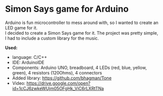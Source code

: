# Simon Says game for Arduino
Arduino is fun microcontroller to mess around with, so I wanted to create an LED game for it. <br/>
I decided to create a Simon Says game for it. The project was pretty simple, I had to include a custom library for the music.<br/>

<b>Used:</b>
- language: C/C++
- IDE: ArduinoIDE
- Components: Arduino UNO, breadboard, 4 LEDs (red, blue, yellow, green), 4 resistors (120Ohms), 4 connectors
- Added library: https://github.com/bhagman/Tone
- Video: https://drive.google.com/open?id=1cCJ6zwkeWUjm05OFgHk_ViC6rLXRtTNa
